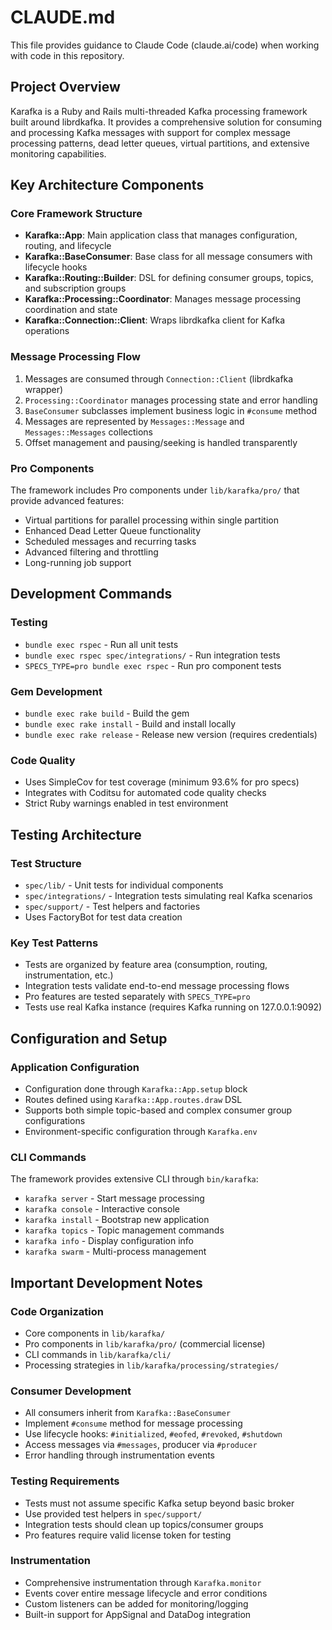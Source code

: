 # CLAUDE.md

This file provides guidance to Claude Code (claude.ai/code) when working with code in this repository.

## Project Overview

Karafka is a Ruby and Rails multi-threaded Kafka processing framework built around librdkafka. It provides a comprehensive solution for consuming and processing Kafka messages with support for complex message processing patterns, dead letter queues, virtual partitions, and extensive monitoring capabilities.

## Key Architecture Components

### Core Framework Structure
- **Karafka::App**: Main application class that manages configuration, routing, and lifecycle
- **Karafka::BaseConsumer**: Base class for all message consumers with lifecycle hooks
- **Karafka::Routing::Builder**: DSL for defining consumer groups, topics, and subscription groups
- **Karafka::Processing::Coordinator**: Manages message processing coordination and state
- **Karafka::Connection::Client**: Wraps librdkafka client for Kafka operations

### Message Processing Flow
1. Messages are consumed through `Connection::Client` (librdkafka wrapper)
2. `Processing::Coordinator` manages processing state and error handling
3. `BaseConsumer` subclasses implement business logic in `#consume` method
4. Messages are represented by `Messages::Message` and `Messages::Messages` collections
5. Offset management and pausing/seeking is handled transparently

### Pro Components
The framework includes Pro components under `lib/karafka/pro/` that provide advanced features:
- Virtual partitions for parallel processing within single partition
- Enhanced Dead Letter Queue functionality  
- Scheduled messages and recurring tasks
- Advanced filtering and throttling
- Long-running job support

## Development Commands

### Testing
- `bundle exec rspec` - Run all unit tests
- `bundle exec rspec spec/integrations/` - Run integration tests  
- `SPECS_TYPE=pro bundle exec rspec` - Run pro component tests

### Gem Development
- `bundle exec rake build` - Build the gem
- `bundle exec rake install` - Build and install locally
- `bundle exec rake release` - Release new version (requires credentials)

### Code Quality
- Uses SimpleCov for test coverage (minimum 93.6% for pro specs)
- Integrates with Coditsu for automated code quality checks
- Strict Ruby warnings enabled in test environment

## Testing Architecture

### Test Structure
- `spec/lib/` - Unit tests for individual components
- `spec/integrations/` - Integration tests simulating real Kafka scenarios
- `spec/support/` - Test helpers and factories
- Uses FactoryBot for test data creation

### Key Test Patterns
- Tests are organized by feature area (consumption, routing, instrumentation, etc.)
- Integration tests validate end-to-end message processing flows
- Pro features are tested separately with `SPECS_TYPE=pro`
- Tests use real Kafka instance (requires Kafka running on 127.0.0.1:9092)

## Configuration and Setup

### Application Configuration
- Configuration done through `Karafka::App.setup` block
- Routes defined using `Karafka::App.routes.draw` DSL
- Supports both simple topic-based and complex consumer group configurations
- Environment-specific configuration through `Karafka.env`

### CLI Commands
The framework provides extensive CLI through `bin/karafka`:
- `karafka server` - Start message processing
- `karafka console` - Interactive console
- `karafka install` - Bootstrap new application
- `karafka topics` - Topic management commands
- `karafka info` - Display configuration info
- `karafka swarm` - Multi-process management

## Important Development Notes

### Code Organization
- Core components in `lib/karafka/`
- Pro components in `lib/karafka/pro/` (commercial license)
- CLI commands in `lib/karafka/cli/`
- Processing strategies in `lib/karafka/processing/strategies/`

### Consumer Development
- All consumers inherit from `Karafka::BaseConsumer`
- Implement `#consume` method for message processing
- Use lifecycle hooks: `#initialized`, `#eofed`, `#revoked`, `#shutdown`
- Access messages via `#messages`, producer via `#producer`
- Error handling through instrumentation events

### Testing Requirements
- Tests must not assume specific Kafka setup beyond basic broker
- Use provided test helpers in `spec/support/`
- Integration tests should clean up topics/consumer groups
- Pro features require valid license token for testing

### Instrumentation
- Comprehensive instrumentation through `Karafka.monitor`
- Events cover entire message lifecycle and error conditions
- Custom listeners can be added for monitoring/logging
- Built-in support for AppSignal and DataDog integration

